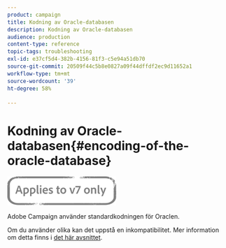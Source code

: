 ```yaml
---
product: campaign
title: Kodning av Oracle-databasen
description: Kodning av Oracle-databasen
audience: production
content-type: reference
topic-tags: troubleshooting
exl-id: e37cf5d4-382b-4156-81f3-c5e94a51db70
source-git-commit: 20509f44c5b8e0827a09f44dffdf2ec9d11652a1
workflow-type: tm+mt
source-wordcount: '39'
ht-degree: 58%

---
```


# Kodning av Oracle-databasen{#encoding-of-the-oracle-database}

![](../../assets/v7-only.svg)

Adobe Campaign använder standardkodningen för Oraclen.

Om du använder olika kan det uppstå en inkompatibilitet. Mer information om detta finns i [det här avsnittet](../../installation/using/database.md#oracle).
